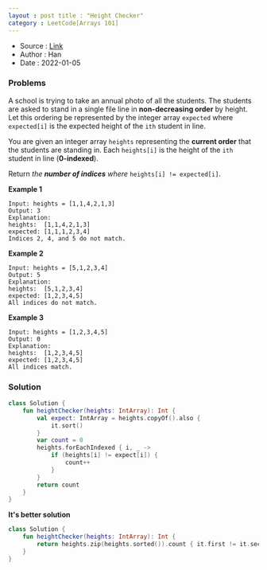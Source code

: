 ```yaml
---
layout : post title : "Height Checker"
category : LeetCode[Arrays 101]
---
```


* Source : [Link](https://leetcode.com/explore/learn/card/fun-with-arrays/523/conclusion/3228/)
* Author : Han
* Date   : 2022-01-05

### Problems

A school is trying to take an annual photo of all the students. The students are asked to stand in a single file line
in **non-decreasing order** by height. Let this ordering be represented by the integer array `expected`
where `expected[i]` is the expected height of the `ith` student in line.

You are given an integer array `heights` representing the **current order** that the students are standing in.
Each `heights[i]` is the height of the `ith` student in line (**0-indexed**).

Return *the **number of indices** where* `heights[i] != expected[i]`.

**Example 1**

```
Input: heights = [1,1,4,2,1,3]
Output: 3
Explanation: 
heights:  [1,1,4,2,1,3]
expected: [1,1,1,2,3,4]
Indices 2, 4, and 5 do not match.
```

**Example 2**

```
Input: heights = [5,1,2,3,4]
Output: 5
Explanation:
heights:  [5,1,2,3,4]
expected: [1,2,3,4,5]
All indices do not match.
```

**Example 3**

```
Input: heights = [1,2,3,4,5]
Output: 0
Explanation:
heights:  [1,2,3,4,5]
expected: [1,2,3,4,5]
All indices match.
```

### Solution

```kotlin
class Solution {
    fun heightChecker(heights: IntArray): Int {
        val expect: IntArray = heights.copyOf().also {
            it.sort()
        }
        var count = 0
        heights.forEachIndexed { i, _ ->
            if (heights[i] != expect[i]) {
                count++
            }
        }
        return count
    }
}
```

**It's better solution**
```kotlin
class Solution {
    fun heightChecker(heights: IntArray): Int {
        return heights.zip(heights.sorted()).count { it.first != it.second }
    }
}
```